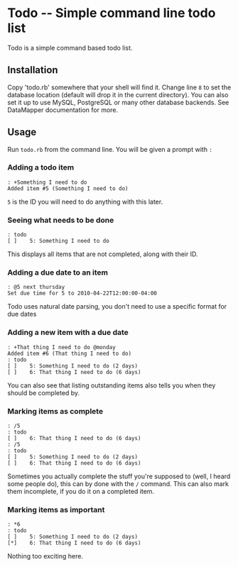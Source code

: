 # Todo -- Simple command line todo list
Todo is a simple command based todo list.

## Installation
Copy 'todo.rb' somewhere that your shell will find it. Change line `8` to set
the database location (default will drop it in the current directory). You can
also set it up to use MySQL, PostgreSQL or many other database backends. See
DataMapper documentation for more.

## Usage
Run `todo.rb` from the command line. You will be given a prompt with `:`

### Adding a todo item
    : +Something I need to do
    Added item #5 (Something I need to do)

`5` is the ID you will need to do anything with this later.

### Seeing what needs to be done
    : todo
    [ ]    5: Something I need to do

This displays all items that are not completed, along with their ID.

### Adding a due date to an item
    : @5 next thursday
    Set due time for 5 to 2010-04-22T12:00:00-04:00

Todo uses natural date parsing, you don't need to use a specific format for due
dates

### Adding a new item with a due date
    : +That thing I need to do @monday
    Added item #6 (That thing I need to do)
    : todo
    [ ]    5: Something I need to do (2 days)
    [ ]    6: That thing I need to do (6 days)

You can also see that listing outstanding items also tells you when they should
be completed by.

### Marking items as complete
    : /5
    : todo
    [ ]    6: That thing I need to do (6 days)
    : /5
    : todo
    [ ]    5: Something I need to do (2 days)
    [ ]    6: That thing I need to do (6 days)
    

Sometimes you actually complete the stuff you're supposed to (well, I heard
some people do), this can by done with the `/` command. This can also mark them
incomplete, if you do it on a completed item.

### Marking items as important
    : *6
    : todo
    [ ]    5: Something I need to do (2 days)
    [*]    6: That thing I need to do (6 days)

Nothing too exciting here.
